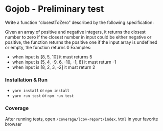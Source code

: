 # Gojob - Preliminary test

Write a function “closestToZero” described by the following specification:

Given an array of positive and negative integers, it returns the closest number to zero
if the closest number in input could be either negative or positive, the function returns the positive one
if the input array is undefined or empty, the function returns 0
Examples:

- when input is [8, 5, 10] it must returns 5
- when input is [5, 4, -9, 6, -10, -1, 8] it must return -1
- when input is [8, 2, 3, -2] it must return 2

### Installation & Run
- ```yarn install``` or ```npm install```
- ```yarn run test``` or ```npm run test```

### Coverage
After running tests, open ```/coverage/lcov-report/index.html``` in your favorite browser
